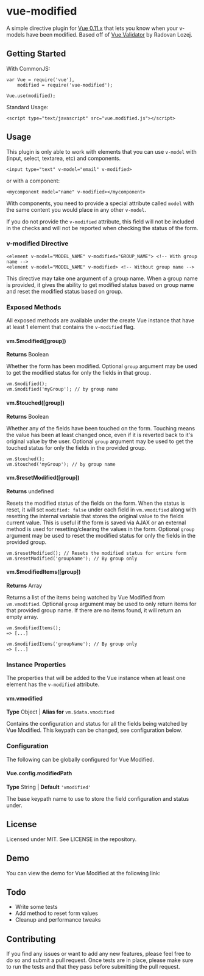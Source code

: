 # vue-modified
A simple directive plugin for [Vue 0.11.x](http://vuejs.org/) that lets you know when your v-models have been modified. Based off of [Vue Validator](https://github.com/xrado/vue-validator) by Radovan Lozej.

## Getting Started
With CommonJS:

    var Vue = require('vue'),
        modified = require('vue-modified');
    
    Vue.use(modified);

Standard Usage:

    <script type="text/javascript" src="vue.modified.js"></script>

## Usage
This plugin is only able to work with elements that you can use `v-model` with (input, select, textarea, etc) and components.

    <input type="text" v-model="email" v-modified>

or with a component:

    <mycomponent model="name" v-modified></mycomponent>

With components, you need to provide a special attribute called `model` with the same content you would place in any other `v-model`.

If you do not provide the `v-modified` attribute, this field will not be included in the checks and will not be reported when checking the status of the form.

### v-modified Directive
    <element v-model="MODEL_NAME" v-modified="GROUP_NAME"> <!-- With group name -->
    <element v-model="MODEL_NAME" v-modified> <!-- Without group name -->

This directive may take one argument of a group name. When a group name is provided, it gives the ability to get modified status based on group name and reset the modified status based on group.

### Exposed Methods
All exposed methods are available under the create Vue instance that have at least 1 element that contains the `v-modified` flag.

#### vm.$modified([group])
**Returns** Boolean

Whether the form has been modified. Optional `group` argument may be used to get the modified status for only the fields in that group.

    vm.$modified();
    vm.$modified('myGroup'); // by group name

#### vm.$touched([group])
**Returns** Boolean

Whether any of the fields have been touched on the form. Touching means the value has been at least changed once, even if it is reverted back to it's original value by the user. Optional `group` argument may be used to get the touched status for only the fields in the provided group.

    vm.$touched();
    vm.$touched('myGroup'); // by group name

#### vm.$resetModified([group])
**Returns** undefined

Resets the modified status of the fields on the form. When the status is reset, it will set `modified: false` under each field in `vm.vmodified` along with resetting the internal variable that stores the original value to the fields current value. This is useful if the form is saved via AJAX or an external method is used for resetting/clearing the values in the form. Optional `group` argument may be used to reset the modified status for only the fields in the provided group.

    vm.$resetModified(); // Resets the modified status for entire form
    vm.$resetModified('groupName'); // By group only

#### vm.$modifiedItems([group])
**Returns** Array

Returns a list of the items being watched by Vue Modified from `vm.vmodified`. Optional `group` argument may be used to only return items for that provided group name. If there are no items found, it will return an empty array.

    vm.$modifiedItems();
    => [...]
    
    vm.$modifiedItems('groupName'); // By group only
    => [...]

### Instance Properties
The properties that will be added to the Vue instance when at least one element has the `v-modified` attribute.

#### vm.vmodified
**Type** Object | **Alias for** `vm.$data.vmodified`

Contains the configuration and status for all the fields being watched by Vue Modified. This keypath can be changed, see configuration below.

### Configuration
The following can be globally configured for Vue Modified.

#### Vue.config.modifiedPath
**Type** String | **Default** `'vmodified'`

The base keypath name to use to store the field configuration and status under.


## License
Licensed under MIT. See LICENSE in the repository.

## Demo
You can view the demo for Vue Modified at the following link:

[]()

## Todo
* Write some tests
* Add method to reset form values
* Cleanup and performance tweaks

## Contributing
If you find any issues or want to add any new features, please feel free to do so and submit a pull request. Once tests are in place, please make sure to run the tests and that they pass before submitting the pull request.
